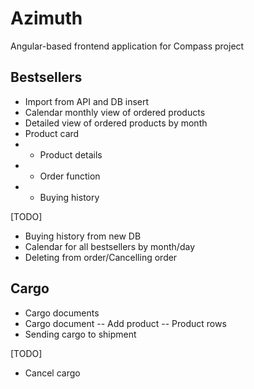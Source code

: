 # Azimuth
Angular-based frontend application for Compass project

## Bestsellers
- Import from API and DB insert
- Calendar monthly view of ordered products
- Detailed view of ordered products by month
- Product card
- - Product details
- - Order function
- - Buying history

[TODO] 
- Buying history from new DB
- Calendar for all bestsellers by month/day
- Deleting from order/Cancelling order

## Cargo
- Cargo documents
- Cargo document 
-- Add product
-- Product rows
- Sending cargo to shipment

[TODO]
- Cancel cargo
